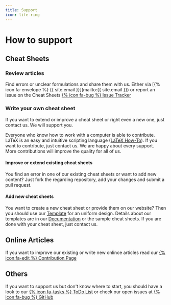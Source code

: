 ```yaml
---
title: Support
icon: life-ring
---
```


# How to support

## Cheat Sheets

### Review articles

Find errors or unclear formulations and share them with us. Either via [{% icon fa-envelope %} {{ site.email }}](mailto:{{ site.email }}) or report an issue on the Cheat Sheets [{% icon fa-bug %} Issue Tracker](https://github.com/latex4ei/Allgemein/issues)

### Write your own cheat sheet

If you want to extend or improve a cheat sheet or right even a new one, just contact us. We will support you.

Everyone who know how to work with a computer is able to contribute. LaTeX is an easy and intuitive scripting language ([LaTeX How-To](http://latex4ei.de/latex)). If you want to contribute, just contact us. We are happy about every support. More contributions will improve the quality for all of us.

#### Improve or extend existing cheat sheets

You find an error in one of our existing cheat sheets or want to add new content? Just fork the regarding repository, add your changes and submit a pull request.

#### Add new cheat sheets

You want to create a new cheat sheet or provide them on our website? Then you should use our [Template](https://github.com/latex4ei/latex4ei-packages) for an uniform design. Details about our templates are in our [Documentation](https://github.com/latex4ei/latex4ei-packages/tree/gh-pages) or the sample cheat sheets. If you are done with your cheat sheet, just contact us.

## Online Articles

If you want to improve our existing or write new onlince articles read our [{% icon fa-edit %} Contribution Page](contribution)

## Others

If you want to support us but don't know where to start, you should have a look to our [{% icon fa-tasks %} ToDo List](todo) or check our open issues at [{% icon fa-bug %} GitHub](https://github.com/latex4ei/tex4tum/issues)
